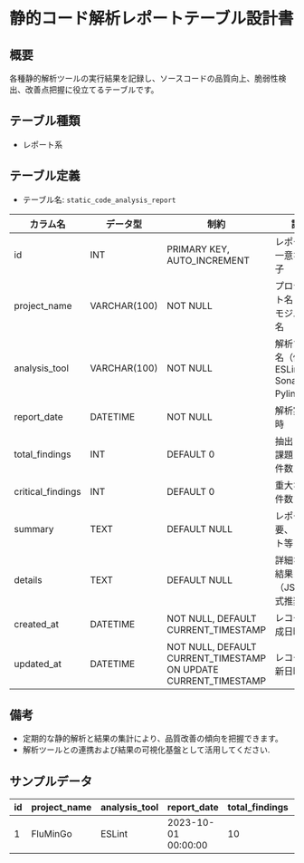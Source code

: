 # 静的コード解析レポートテーブル設計書

## 概要
各種静的解析ツールの実行結果を記録し、ソースコードの品質向上、脆弱性検出、改善点把握に役立てるテーブルです。

## テーブル種類
- レポート系

## テーブル定義
- テーブル名: `static_code_analysis_report`

| カラム名              | データ型      | 制約                                      | 説明                                                     |
|-----------------------|---------------|-------------------------------------------|----------------------------------------------------------|
| id                    | INT           | PRIMARY KEY, AUTO_INCREMENT               | レポートの一意な識別子                                     |
| project_name          | VARCHAR(100)  | NOT NULL                                  | プロジェクト名またはモジュール名                           |
| analysis_tool         | VARCHAR(100)  | NOT NULL                                  | 解析ツール名（例: ESLint, SonarQube, Pylint等）             |
| report_date           | DATETIME      | NOT NULL                                  | 解析実施日時                                             |
| total_findings        | INT           | DEFAULT 0                                 | 抽出された課題・警告件数                                   |
| critical_findings     | INT           | DEFAULT 0                                 | 重大な問題件数                                           |
| summary               | TEXT          | DEFAULT NULL                              | レポート概要、コメント等                                   |
| details               | TEXT          | DEFAULT NULL                              | 詳細な解析結果（JSON形式推奨）                             |
| created_at            | DATETIME      | NOT NULL, DEFAULT CURRENT_TIMESTAMP       | レコード作成日時                                         |
| updated_at            | DATETIME      | NOT NULL, DEFAULT CURRENT_TIMESTAMP ON UPDATE CURRENT_TIMESTAMP | レコード更新日時                         |

## 備考
- 定期的な静的解析と結果の集計により、品質改善の傾向を把握できます。
- 解析ツールとの連携および結果の可視化基盤として活用してください.

## サンプルデータ
| id | project_name | analysis_tool | report_date           | total_findings | critical_findings | created_at           | updated_at           |
|----|--------------|---------------|-----------------------|----------------|-------------------|----------------------|----------------------|
| 1  | FluMinGo     | ESLint        | 2023-10-01 00:00:00   | 10             | 2                 | 2023-10-01 00:00:00  | 2023-10-01 00:00:00  |
